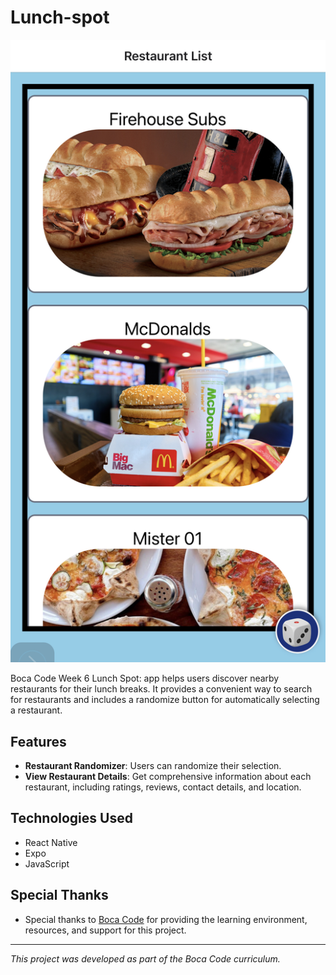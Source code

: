 # Lunch-spot

![screenshot](./images/readme.jpeg)

Boca Code Week 6 Lunch Spot: app helps users discover nearby restaurants for their lunch breaks. It provides a convenient way to search for restaurants and includes a randomize button for automatically selecting a restaurant.

## Features

- **Restaurant Randomizer**: Users can randomize their selection.
- **View Restaurant Details**: Get comprehensive information about each restaurant, including ratings, reviews, contact details, and location.


## Technologies Used

- React Native 
- Expo
- JavaScript

## Special Thanks

- Special thanks to [Boca Code](https://github.com/bocacode) for providing the learning environment, resources, and support for this project.

---

*This project was developed as part of the Boca Code curriculum.*